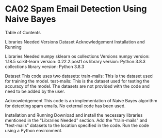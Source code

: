 # CA02 Spam Email Detection Using Naive Bayes
Table of Contents

Libraries Needed
Versions
Dataset
Acknowledgement
Installation and Running


Libraries Needed
numpy
sklearn
os
collections
Versions
numpy version: 1.18.5
scikit-learn version: 0.22.2.post1
os library version: Python 3.8.3
collections library version: Python 3.8.3


Dataset
This code uses two datasets:
train-mails: This is the dataset used for training the model.
test-mails: This is the dataset used for testing the accuracy of the model.
The datasets are not provided with the code and need to be added by the user.



Acknowledgement
This code is an implementation of Naive Bayes algorithm for detecting spam emails. No external code has been used.


Installation and Running
Download and install the necessary libraries mentioned in the "Libraries Needed" section.
Add the "train-mails" and "test-mails" datasets to the location specified in the code.
Run the code using a Python environment.
